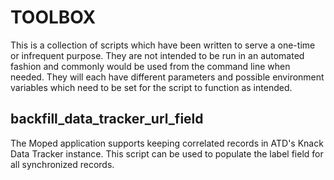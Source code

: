 # TOOLBOX

This is a collection of scripts which have been written to serve a one-time or infrequent purpose. They are not intended to be run in an automated fashion and commonly would be used from the command line when needed. They will each have different parameters and possible environment variables which need to be set for the script to function as intended.

## backfill_data_tracker_url_field

The Moped application supports keeping correlated records in ATD's Knack Data Tracker instance. This script can be used to populate the label field for all synchronized records.
